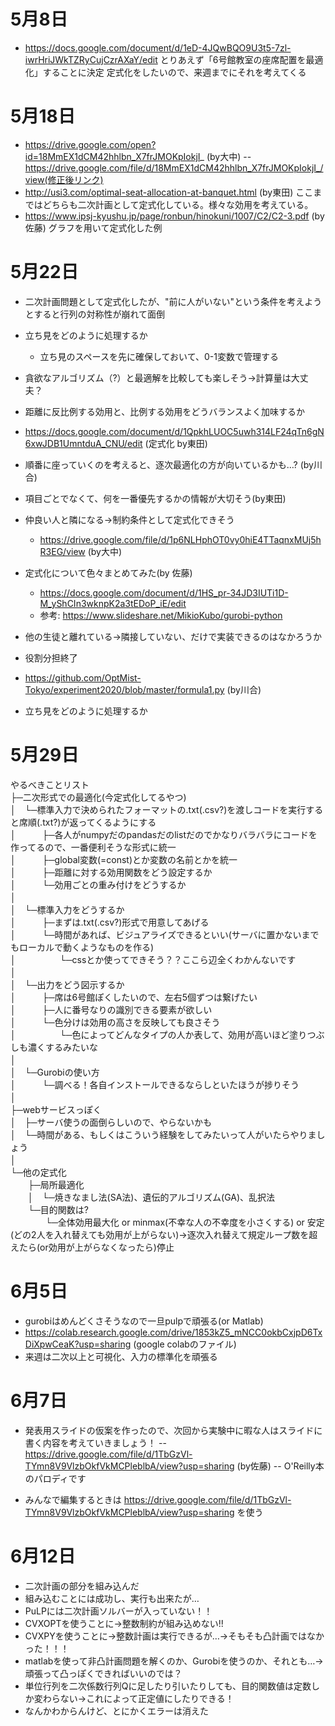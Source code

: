 # 5月8日
- https://docs.google.com/document/d/1eD-4JQwBQO9U3t5-7zl-iwrHriJWkTZRyCujCzrAXaY/edit
とりあえず「6号館教室の座席配置を最適化」することに決定
定式化をしたいので、来週までにそれを考えてくる

# 5月18日
- https://drive.google.com/open?id=18MmEX1dCM42hhlbn_X7frJMOKpIokjI_ (by大中)
-- https://drive.google.com/file/d/18MmEX1dCM42hhlbn_X7frJMOKpIokjI_/view(修正後リンク)
- http://usi3.com/optimal-seat-allocation-at-banquet.html (by東田)
ここまではどちらも二次計画として定式化している。様々な効用を考えている。
- https://www.ipsj-kyushu.jp/page/ronbun/hinokuni/1007/C2/C2-3.pdf (by佐藤)
グラフを用いて定式化した例

# 5月22日
- 二次計画問題として定式化したが、"前に人がいない"という条件を考えようとすると行列の対称性が崩れて面倒
- 立ち見をどのように処理するか
  - 立ち見のスペースを先に確保しておいて、0-1変数で管理する
- 貪欲なアルゴリズム（?）と最適解を比較しても楽しそう→計算量は大丈夫？
- 距離に反比例する効用と、比例する効用をどうバランスよく加味するか
- https://docs.google.com/document/d/1QpkhLUOC5uwh314LF24qTn6gN6xwJDB1UmntduA_CNU/edit (定式化 by東田)
- 順番に座っていくのを考えると、逐次最適化の方が向いているかも…? (by川合)
- 項目ごとでなくて、何を一番優先するかの情報が大切そう(by東田)
- 仲良い人と隣になる→制約条件として定式化できそう
  - https://drive.google.com/file/d/1p6NLHphOT0vy0hiE4TTaqnxMUj5hR3EG/view (by大中)
- 定式化について色々まとめてみた(by 佐藤)
  - https://docs.google.com/document/d/1HS_pr-34JD3IUTi1D-M_yShCIn3wknpK2a3tEDoP_iE/edit
  - 参考: https://www.slideshare.net/MikioKubo/gurobi-python
  
- 他の生徒と離れている→隣接していない、だけで実装できるのはなかろうか

- 役割分担終了
- https://github.com/OptMist-Tokyo/experiment2020/blob/master/formula1.py (by川合)

- 立ち見をどのように処理するか

# 5月29日
やるべきことリスト  
├─二次形式での最適化(今定式化してるやつ)  
│　└─標準入力で決められたフォーマットの.txt(.csv?)を渡しコードを実行すると席順(.txt?)が返ってくるようにする  
│　　　├─各人がnumpyだのpandasだのlistだのでかなりバラバラにコードを作ってるので、一番便利そうな形式に統一  
│　　　├─global変数(=const)とか変数の名前とかを統一  
│　　　├─距離に対する効用関数をどう設定するか  
│　　　└─効用ごとの重み付けをどうするか  
│　  
│　└─標準入力をどうするか  
│　　　├─まずは.txt(.csv?)形式で用意してあげる  
│　　　└─時間があれば、ビジュアライズできるといい(サーバに置かないまでもローカルで動くようなものを作る)  
│　　　　　└─cssとか使ってできそう？？ここら辺全くわかんないです  
│　  
│　└─出力をどう図示するか  
│　　　├─席は6号館ぽくしたいので、左右5個ずつは繋げたい  
│　　　├─人に番号なりの識別できる要素が欲しい  
│　　　└─色分けは効用の高さを反映しても良さそう  
│　　　　　└─色によってどんなタイプの人か表して、効用が高いほど塗りつぶしも濃くするみたいな  
│　  
│　└─Gurobiの使い方  
│　　　└─調べる！各自インストールできるならしといたほうが捗りそう  
│　  
├─webサービスっぽく  
│　├─サーバ使うの面倒らしいので、やらないかも  
│　└─時間がある、もしくはこういう経験をしてみたいって人がいたらやりましょう  
│　  
└─他の定式化  
　　├─局所最適化  
　　│　└─焼きなまし法(SA法)、遺伝的アルゴリズム(GA)、乱択法  
　　└─目的関数は?  
　　　　└─全体効用最大化 or minmax(不幸な人の不幸度を小さくする) or 安定(どの2人を入れ替えても効用が上がらない)→逐次入れ替えて規定ループ数を超えたら(or効用が上がらなくなったら)停止  

# 6月5日
- gurobiはめんどくさそうなので一旦pulpで頑張る(or Matlab)
- https://colab.research.google.com/drive/1853kZ5_mNCC0okbCxjpD6TxDiXpwCeaK?usp=sharing (google colabのファイル)
- 来週は二次以上と可視化、入力の標準化を頑張る

# 6月7日
- 発表用スライドの仮案を作ったので、次回から実験中に暇な人はスライドに書く内容を考えていきましょう！
-- https://drive.google.com/file/d/1TbGzVl-TYmn8V9VlzbOkfVkMCPleblbA/view?usp=sharing (by佐藤) 
-- O'Reilly本のパロディです

- みんなで編集するときは https://drive.google.com/file/d/1TbGzVl-TYmn8V9VlzbOkfVkMCPleblbA/view?usp=sharing を使う

# 6月12日
- 二次計画の部分を組み込んだ
- 組み込むことには成功し、実行も出来たが…
- PuLPには二次計画ソルバーが入っていない！！
- CVXOPTを使うことに→整数制約が組み込めない!!
- CVXPYを使うことに→整数計画は実行できるが…→そもそも凸計画ではなかった！！！
- matlabを使って非凸計画問題を解くのか、Gurobiを使うのか、それとも…→頑張って凸っぽくできればいいのでは？
- 単位行列を二次係数行列Qに足したり引いたりしても、目的関数値は定数しか変わらない→これによって正定値にしたりできる！
- なんかわからんけど、とにかくエラーは消えた
